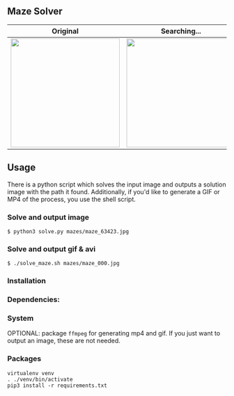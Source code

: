 ## Maze Solver


Original | Searching... | Solved
-------- | ------------ | ------
<img src="https://raw.github.com/scharissis/maze-solver-python/master/mazes/maze_000.jpg" width="250px"> | <img src="https://raw.github.com/scharissis/maze-solver-python/master/out/maze_000.gif" width="250px"> | <img src="https://raw.github.com/scharissis/maze-solver-python/master/out/maze_000.jpg" width="250px">



## Usage
There is a python script which solves the input image and outputs a solution image with the path it found.
Additionally, if you'd like to generate a GIF or MP4 of the process, you use the shell script.

### Solve and output image
```
$ python3 solve.py mazes/maze_63423.jpg
```

### Solve and output gif & avi
```
$ ./solve_maze.sh mazes/maze_000.jpg
```

### Installation

### Dependencies:

### System
OPTIONAL: package `ffmpeg` for generating mp4 and gif.
If you just want to output an image, these are not needed.

### Packages
```
virtualenv venv
. ./venv/bin/activate
pip3 install -r requirements.txt
```
